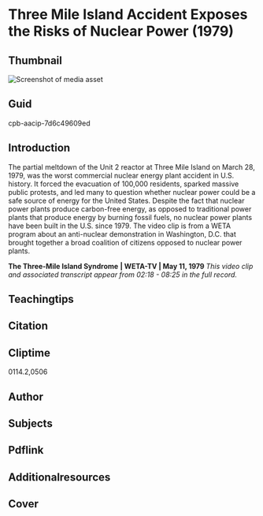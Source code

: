 # Three Mile Island Accident Exposes the Risks of Nuclear Power (1979)

## Thumbnail

![Screenshot of media asset](https://s3.amazonaws.com/americanarchive.org/primary_source_sets/05-7d6c49609ed.jpg "Screenshot media asset")

## Guid
cpb-aacip-7d6c49609ed

## Introduction

The partial meltdown of the Unit 2 reactor at Three Mile Island on March 28, 1979, was the worst commercial nuclear energy plant accident in U.S. history. It forced the evacuation of 100,000 residents, sparked massive public protests, and led many to question whether nuclear power could be a safe source of energy for the United States. Despite the fact that nuclear power plants produce carbon-free energy, as opposed to traditional power plants that produce energy by burning fossil fuels, no nuclear power plants have been built in the U.S. since 1979.  The video clip is from a WETA program about an anti-nuclear demonstration in Washington, D.C. that brought together a broad coalition of citizens opposed to nuclear power plants.

<b>The Three-Mile Island Syndrome</b>
<b>| WETA-TV | May 11, 1979 </b>
<i>This video clip and associated transcript appear from 02:18 - 08:25 in the full record.</i>

## Teachingtips

## Citation

## Cliptime

0114.2,0506

## Author
## Subjects
## Pdflink
## Additionalresources
## Cover
